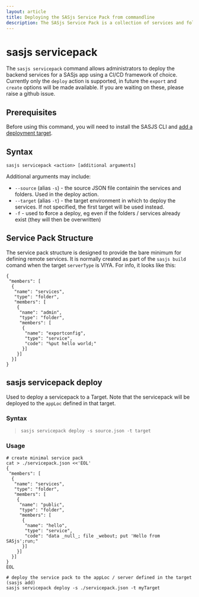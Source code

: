 ```yaml
---
layout: article
title: Deploying the SASjs Service Pack from commandline
description: The SASjs Service Pack is a collection of services and folder objects.  The servicepack command lets you deploy them easily.
---
```


sasjs servicepack
====================

The `sasjs servicepack` command allows administrators to deploy the backend services for a SASjs app using a CI/CD framework of choice.  Currently only the `deploy` action is supported, in future the `export` and `create` options will be made available.  If you are waiting on these, please raise a github issue.



<!--script id="asciicast-FsXbbv87BFPpzVWkVpysftBnI" src="https://asciinema.org/a/FsXbbv87BFPpzVWkVpysftBnI.js" async></script-->

## Prerequisites
Before using this command, you will need to install the SASJS CLI and [add a deployment target](/sasjs-cli-add).

## Syntax

```
sasjs servicepack <action> [additional arguments]
```

Additional arguments may include:

* `--source` (alias `-s`) - the source JSON file containin the services and folders.  Used in the deploy action.
* `--target` (alias `-t`) - the target environment in which to deploy the services.  If not specified, the first target will be used instead.
* `-f` - used to **f**orce a deploy, eg even if the folders / services already exist (they will then be overwritten)

## Service Pack Structure

The service pack structure is designed to provide the bare minimum for defining remote services.  It is normally created as part of the `sasjs build` comand when the target `serverType` is VIYA.  For info, it looks like this:

```
{
 "members": [
  {
   "name": "services",
   "type": "folder",
   "members": [
    {
     "name": "admin",
     "type": "folder",
     "members": [
      {
       "name": "exportconfig",
       "type": "service",
       "code": "%put hello world;"
      }]
    }]
  }]
}
```


## sasjs servicepack deploy

Used to deploy a servicepack to a Target.  Note that the servicepack will be deployed to the `appLoc` defined in that target.

### Syntax

> `sasjs servicepack deploy -s source.json -t target`

### Usage

```
# create minimal service pack
cat > ./servicepack.json <<'EOL'
{
 "members": [
  {
   "name": "services",
   "type": "folder",
   "members": [
    {
     "name": "public",
     "type": "folder",
     "members": [
      {
       "name": "hello",
       "type": "service",
       "code": "data _null_; file _webout; put 'Hello from SASjs';run;"
      }]
    }]
  }]
}
EOL

# deploy the service pack to the appLoc / server defined in the target (sasjs add)
sasjs servicepack deploy -s ./servicepack.json -t myTarget
```
